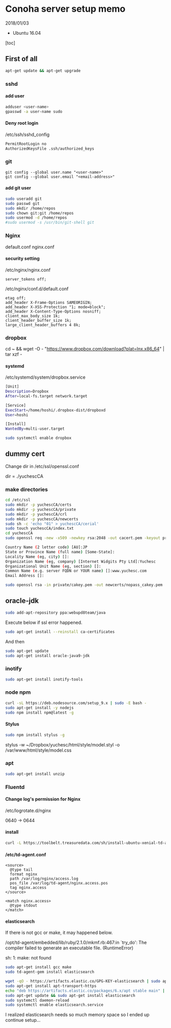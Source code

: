 # Conoha server setup memo

2018/01/03

* Ubuntu 16.04

[toc]

## First of all

```bash
apt-get update && apt-get upgrade
```

### sshd

#### add user

```bash
adduser <user-name>
gpasswd -a user-name sudo
```

#### Deny root login

/etc/ssh/sshd_config

```bash
PermitRootLogin no
AuthorizedKeysFile .ssh/authorized_keys
```

### git

```git
git config --global user.name "<user-name>"
git config --global user.email "<email-address>"
```

#### add git user

```bash
sudo useradd git
sudo passwd git
sudo mkdir /home/repos
sudo chown git:git /home/repos
sudo usermod -d /home/repos
#sudo usermod -s /usr/bin/git-shell git
```

<!--
#### add commands

```bash
sudo cp ~/Dropbox/memo/git/* /home/repos/
sudo chown git:git /home/repos/*
```

##### client

```bash
## alias for yuchesc
alias gitinit='ssh git@yuchesc ./gitinit.sh'
alias gitlist='ssh git@yuchesc ./gitlist.sh'
alias gitdelete='ssh git@yuchesc ./gitdelete.sh'
```

#### リポジトリ追加

```bash
sudo su - git
mkdir www.git
cd www.git
git --bare init --shared
```
-->

### Nginx

default.conf
nginx.conf

#### security setting

/etc/nginx/nginx.conf

```nginx
server_tokens off;
```

/etc/nginx/conf.d/default.conf

```nginx
etag off;
add_header X-Frame-Options SAMEORIGIN;
add_header X-XSS-Protection "1; mode=block";
add_header X-Content-Type-Options nosniff;
client_max_body_size 1k;
client_header_buffer_size 1k;
large_client_header_buffers 4 8k;
```

### dropbox

cd ~ && wget -O - "https://www.dropbox.com/download?plat=lnx.x86_64" | tar xzf -

#### systemd

/etc/systemd/system/dropbox.service

```bash
[Unit]
Description=Dropbox
After=local-fs.target network.target

[Service]
ExecStart=/home/hoshi/.dropbox-dist/dropboxd
User=hoshi

[Install]
WantedBy=multi-user.target
```

```bash
sudo systemctl enable dropbox
```

## dummy cert

Change dir in /etc/ssl/openssl.conf

dir = ./yuchescCA

### make directories

```bash
cd /etc/ssl
sudo mkdir -p yuchescCA/certs
sudo mkdir -p yuchescCA/private
sudo mkdir -p yuchescCA/crl
sudo mkdir -p yuchescCA/newcerts
sudo sh -c 'echo "01" > yuchescCA/cerial'
sudo touch yuchescCA/index.txt
cd yuchescCA
sudo openssl req -new -x509 -newkey rsa:2048 -out cacert.pem -keyout private/cakey.pem -days 36500
```

```bash
Country Name (2 letter code) [AU]:JP
State or Province Name (full name) [Some-State]:
Locality Name (eg, city) []:
Organization Name (eg, company) [Internet Widgits Pty Ltd]:Yuchesc
Organizational Unit Name (eg, section) []:
Common Name (e.g. server FQDN or YOUR name) []:www.yuchesc.com
Email Address []:
```

```bash
sudo openssl rsa -in private/cakey.pem -out newcerts/nopass_cakey.pem

```

## oracle-jdk

```bash
sudo add-apt-repository ppa:webupd8team/java
```

Execute below if ssl error happened.

```bash
sudo apt-get install --reinstall ca-certificates
```

And then

```bash
sudo apt-get update
sudo apt-get install oracle-java9-jdk
```

### inotify

```bash
sudo apt-get install inotify-tools
```

### node npm

```bash
curl -sL https://deb.nodesource.com/setup_9.x | sudo -E bash -
sudo apt-get install -y nodejs
sudo npm install npm@latest -g
```

#### Stylus

```bash
sudo npm install stylus -g
```

stylus -w ~/Dropbox/yuchesc/html/style/model.styl -o /var/www/html/style/model.css

### apt

```bash
sudo apt-get install unzip
```

### Fluentd

#### Change log's permission for Nginx

/etc/logrotate.d/nginx

0640 -> 0644

#### install

```bash
curl -L https://toolbelt.treasuredata.com/sh/install-ubuntu-xenial-td-agent2.sh | sh
```

#### /etc/td-agent.conf

```text
<source>
  @type tail
  format nginx
  path /var/log/nginx/access.log
  pos_file /var/log/td-agent/nginx.access.pos
  tag nginx.access
</source>

<match nginx.access>
  @type stdout
</match>
```

#### elasticsearch

If there is not gcc or make, it may happened below.

/opt/td-agent/embedded/lib/ruby/2.1.0/mkmf.rb:467:in `try_do': The compiler failed to generate an executable file. (RuntimeError)

sh: 1: make: not found

```bash
sudo apt-get install gcc make
sudo td-agent-gem install elasticsearch

wget -qO - https://artifacts.elastic.co/GPG-KEY-elasticsearch | sudo apt-key add -
sudo apt-get install apt-transport-https
echo "deb https://artifacts.elastic.co/packages/6.x/apt stable main" | sudo tee -a /etc/apt/sources.list.d/elastic-6.x.list
sudo apt-get update && sudo apt-get install elasticsearch
sudo systemctl daemon-reload
sudo systemctl enable elasticsearch.service
```

I realized elasticsearch needs so much memory space so I ended up continue setup...



